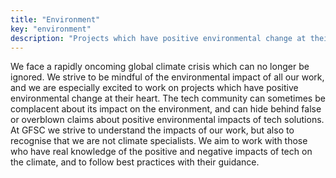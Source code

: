 ```yaml
---
title: "Environment"
key: "environment"
description: "Projects which have positive environmental change at their heart."
---
```


We face a rapidly oncoming global climate crisis which can no longer be ignored. We strive to be mindful of the environmental impact of all our work, and we are especially excited to work on projects which have positive environmental change at their heart. The tech community can sometimes be complacent about its impact on the environment, and can hide behind false or overblown claims about positive environmental impacts of tech solutions. At GFSC we strive to understand the impacts of our work, but also to recognise that we are not climate specialists. We aim to work with those who have real knowledge of the positive and negative impacts of tech on the climate, and to follow best practices with their guidance.
